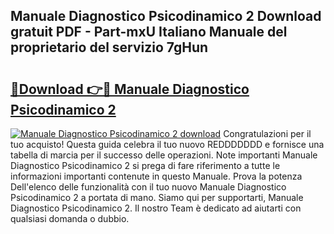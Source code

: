 ## Manuale Diagnostico Psicodinamico 2 Download gratuit PDF - Part-mxU Italiano Manuale del proprietario del servizio 7gHun

# <h2><a href="http://dfe8p3h.blite.top/?on=Manuale+Diagnostico+Psicodinamico+2">🔗Download 👉🔴 Manuale Diagnostico Psicodinamico 2</a></h2>

[![Manuale Diagnostico Psicodinamico 2 download](https://i.imgur.com/lujVjoI.png)](http://dfe8p3h.blite.top/?on=Manuale+Diagnostico+Psicodinamico+2)
Congratulazioni per il tuo acquisto! Questa guida celebra il tuo nuovo REDDDDDDD e fornisce una tabella di marcia per il successo delle operazioni. Note importanti Manuale Diagnostico Psicodinamico 2 si prega di fare riferimento a tutte le informazioni importanti contenute in questo Manuale. Prova la potenza Dell'elenco delle funzionalità con il tuo nuovo Manuale Diagnostico Psicodinamico 2 a portata di mano. Siamo qui per supportarti, Manuale Diagnostico Psicodinamico 2. Il nostro Team è dedicato ad aiutarti con qualsiasi domanda o dubbio.
